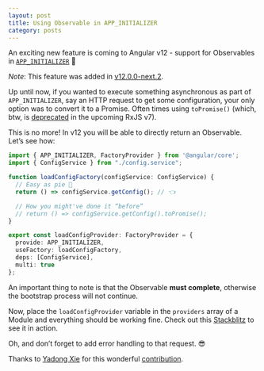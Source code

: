 ```yaml
---
layout: post
title: Using Observable in APP_INITIALIZER
category: posts
---
```


An exciting new feature is coming to Angular v12 - support for Observables in [`APP_INITIALIZER`](https://angular.io/api/core/APP_INITIALIZER) 🎉

*Note*: This feature was added in [v12.0.0-next.2](https://github.com/angular/angular/blob/master/CHANGELOG.md#1200-next2-2021-02-24).

Up until now, if you wanted to execute something asynchronous as part of `APP_INITIALIZER`, say an HTTP request to get some configuration, your only option was to convert it to a Promise. Often times using `toPromise()` (which, btw, is [deprecated](https://github.com/ReactiveX/rxjs/commit/aa9ab6b555203529a699b3a79531a57b7d78fefa) in the upcoming RxJS v7).

This is no more! In v12 you will be able to directly return an Observable. Let’s see how:

```ts
import { APP_INITIALIZER, FactoryProvider } from '@angular/core';
import { ConfigService } from "./config.service";

function loadConfigFactory(configService: ConfigService) {
  // Easy as pie 🥧
  return () => configService.getConfig(); // 👈

  // How you might've done it “before”
  // return () => configService.getConfig().toPromise();
}

export const loadConfigProvider: FactoryProvider = {
  provide: APP_INITIALIZER,
  useFactory: loadConfigFactory,
  deps: [ConfigService],
  multi: true
};
```

An important thing to note is that the Observable **must complete**, otherwise the bootstrap process will not continue.

Now, place the `loadConfigProvider` variable in the `providers` array of a Module and everything should be working fine. Check out this [Stackblitz](https://stackblitz.com/edit/angular-ivy-vv7v74?devtoolsheight=33&file=src/app/app-initializer/app.initializer.ts) to see it in action.

Oh, and don’t forget to add error handling to that request. 😎

Thanks to [Yadong Xie](https://twitter.com/yadong_xie) for this wonderful [contribution]((https://github.com/angular/angular/pull/33222)).